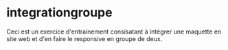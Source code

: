 # integrationgroupe

Ceci est un exercice d'entrainement consisatant à intégrer une maquette en site web et d'en faire le responsive en groupe de deux.
